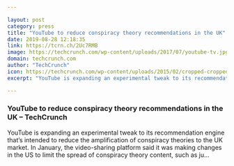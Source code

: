 ```yaml
---

layout: post
category: press
title: "YouTube to reduce conspiracy theory recommendations in the UK"
date: 2019-08-28 12:18:35
link: https://tcrn.ch/2Uc7RMB
image: https://techcrunch.com/wp-content/uploads/2017/07/youtube-tv.jpg?w=533
domain: techcrunch.com
author: "TechCrunch"
icon: https://techcrunch.com/wp-content/uploads/2015/02/cropped-cropped-favicon-gradient.png?w=180
excerpt: "YouTube is expanding an experimental tweak to its recommendation engine that’s intended to reduce the amplification of conspiracy theories to the UK market. In January, the video-sharing platform said it was making changes in the US to limit the spread of conspiracy theory content, such as ju…"

---
```


### YouTube to reduce conspiracy theory recommendations in the UK – TechCrunch

YouTube is expanding an experimental tweak to its recommendation engine that’s intended to reduce the amplification of conspiracy theories to the UK market. In January, the video-sharing platform said it was making changes in the US to limit the spread of conspiracy theory content, such as ju…